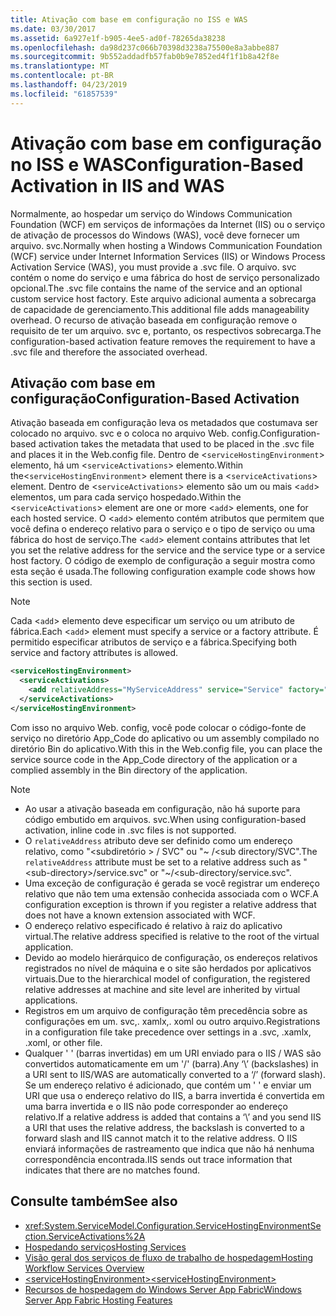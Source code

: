 ```yaml
---
title: Ativação com base em configuração no ISS e WAS
ms.date: 03/30/2017
ms.assetid: 6a927e1f-b905-4ee5-ad0f-78265da38238
ms.openlocfilehash: da98d237c066b70398d3238a75500e8a3abbe887
ms.sourcegitcommit: 9b552addadfb57fab0b9e7852ed4f1f1b8a42f8e
ms.translationtype: MT
ms.contentlocale: pt-BR
ms.lasthandoff: 04/23/2019
ms.locfileid: "61857539"
---
```

# <a name="configuration-based-activation-in-iis-and-was"></a><span data-ttu-id="ca77d-102">Ativação com base em configuração no ISS e WAS</span><span class="sxs-lookup"><span data-stu-id="ca77d-102">Configuration-Based Activation in IIS and WAS</span></span>

<span data-ttu-id="ca77d-103">Normalmente, ao hospedar um serviço do Windows Communication Foundation (WCF) em serviços de informações da Internet (IIS) ou o serviço de ativação de processos do Windows (WAS), você deve fornecer um arquivo. svc.</span><span class="sxs-lookup"><span data-stu-id="ca77d-103">Normally when hosting a Windows Communication Foundation (WCF) service under Internet Information Services (IIS) or Windows Process Activation Service (WAS), you must provide a .svc file.</span></span> <span data-ttu-id="ca77d-104">O arquivo. svc contém o nome do serviço e uma fábrica do host de serviço personalizado opcional.</span><span class="sxs-lookup"><span data-stu-id="ca77d-104">The .svc file contains the name of the service and an optional custom service host factory.</span></span> <span data-ttu-id="ca77d-105">Este arquivo adicional aumenta a sobrecarga de capacidade de gerenciamento.</span><span class="sxs-lookup"><span data-stu-id="ca77d-105">This additional file adds manageability overhead.</span></span> <span data-ttu-id="ca77d-106">O recurso de ativação baseada em configuração remove o requisito de ter um arquivo. svc e, portanto, os respectivos sobrecarga.</span><span class="sxs-lookup"><span data-stu-id="ca77d-106">The configuration-based activation feature removes the requirement to have a .svc file and therefore the associated overhead.</span></span>

## <a name="configuration-based-activation"></a><span data-ttu-id="ca77d-107">Ativação com base em configuração</span><span class="sxs-lookup"><span data-stu-id="ca77d-107">Configuration-Based Activation</span></span>

<span data-ttu-id="ca77d-108">Ativação baseada em configuração leva os metadados que costumava ser colocado no arquivo. svc e o coloca no arquivo Web. config.</span><span class="sxs-lookup"><span data-stu-id="ca77d-108">Configuration-based activation takes the metadata that used to be placed in the .svc file and places it in the Web.config file.</span></span> <span data-ttu-id="ca77d-109">Dentro de <`serviceHostingEnvironment`> elemento, há um <`serviceActivations`> elemento.</span><span class="sxs-lookup"><span data-stu-id="ca77d-109">Within the<`serviceHostingEnvironment`> element there is a <`serviceActivations`> element.</span></span> <span data-ttu-id="ca77d-110">Dentro de <`serviceActivations`> elemento são um ou mais <`add`> elementos, um para cada serviço hospedado.</span><span class="sxs-lookup"><span data-stu-id="ca77d-110">Within the <`serviceActivations`> element are one or more <`add`> elements, one for each hosted service.</span></span> <span data-ttu-id="ca77d-111">O <`add`> elemento contém atributos que permitem que você defina o endereço relativo para o serviço e o tipo de serviço ou uma fábrica do host de serviço.</span><span class="sxs-lookup"><span data-stu-id="ca77d-111">The <`add`> element contains attributes that let you set the relative address for the service and the service type or a service host factory.</span></span> <span data-ttu-id="ca77d-112">O código de exemplo de configuração a seguir mostra como esta seção é usada.</span><span class="sxs-lookup"><span data-stu-id="ca77d-112">The following configuration example code shows how this section is used.</span></span>

> [!NOTE]
>  <span data-ttu-id="ca77d-113">Cada <`add`> elemento deve especificar um serviço ou um atributo de fábrica.</span><span class="sxs-lookup"><span data-stu-id="ca77d-113">Each <`add`> element must specify a service or a factory attribute.</span></span> <span data-ttu-id="ca77d-114">É permitido especificar atributos de serviço e a fábrica.</span><span class="sxs-lookup"><span data-stu-id="ca77d-114">Specifying both service and factory attributes is allowed.</span></span>

```xml
<serviceHostingEnvironment>
  <serviceActivations>
    <add relativeAddress="MyServiceAddress" service="Service" factory="MyServiceHostFactory"/>
  </serviceActivations>
</serviceHostingEnvironment>
```

 <span data-ttu-id="ca77d-115">Com isso no arquivo Web. config, você pode colocar o código-fonte de serviço no diretório App_Code do aplicativo ou um assembly compilado no diretório Bin do aplicativo.</span><span class="sxs-lookup"><span data-stu-id="ca77d-115">With this in the Web.config file, you can place the service source code in the App_Code directory of the application or a complied assembly in the Bin directory of the application.</span></span>

> [!NOTE]
> - <span data-ttu-id="ca77d-116">Ao usar a ativação baseada em configuração, não há suporte para código embutido em arquivos. svc.</span><span class="sxs-lookup"><span data-stu-id="ca77d-116">When using configuration-based activation, inline code in .svc files is not supported.</span></span>
> - <span data-ttu-id="ca77d-117">O `relativeAddress` atributo deve ser definido como um endereço relativo, como "\<subdiretório > / SVC" ou "~ /\<sub directory/SVC".</span><span class="sxs-lookup"><span data-stu-id="ca77d-117">The `relativeAddress` attribute must be set to a relative address such as "\<sub-directory>/service.svc" or "~/\<sub-directory/service.svc".</span></span>
> - <span data-ttu-id="ca77d-118">Uma exceção de configuração é gerada se você registrar um endereço relativo que não tem uma extensão conhecida associada com o WCF.</span><span class="sxs-lookup"><span data-stu-id="ca77d-118">A configuration exception is thrown if you register a relative address that does not have a known extension associated with WCF.</span></span>
> - <span data-ttu-id="ca77d-119">O endereço relativo especificado é relativo à raiz do aplicativo virtual.</span><span class="sxs-lookup"><span data-stu-id="ca77d-119">The relative address specified is relative to the root of the virtual application.</span></span>
> - <span data-ttu-id="ca77d-120">Devido ao modelo hierárquico de configuração, os endereços relativos registrados no nível de máquina e o site são herdados por aplicativos virtuais.</span><span class="sxs-lookup"><span data-stu-id="ca77d-120">Due to the hierarchical model of configuration, the registered relative addresses at machine and site level are inherited by virtual applications.</span></span>
> - <span data-ttu-id="ca77d-121">Registros em um arquivo de configuração têm precedência sobre as configurações em um. svc,. xamlx,. xoml ou outro arquivo.</span><span class="sxs-lookup"><span data-stu-id="ca77d-121">Registrations in a configuration file take precedence over settings in a .svc, .xamlx, .xoml, or other file.</span></span>
> - <span data-ttu-id="ca77d-122">Qualquer ' \' (barras invertidas) em um URI enviado para o IIS / WAS são convertidos automaticamente em um '/' (barra).</span><span class="sxs-lookup"><span data-stu-id="ca77d-122">Any ‘\’ (backslashes) in a URI sent to IIS/WAS are automatically converted to a ‘/’ (forward slash).</span></span> <span data-ttu-id="ca77d-123">Se um endereço relativo é adicionado, que contém um ' \' e enviar um URI que usa o endereço relativo do IIS, a barra invertida é convertida em uma barra invertida e o IIS não pode corresponder ao endereço relativo.</span><span class="sxs-lookup"><span data-stu-id="ca77d-123">If a relative address is added that contains a ‘\’ and you send IIS a URI that uses the relative address, the backslash is converted to a forward slash and IIS cannot match it to the relative address.</span></span> <span data-ttu-id="ca77d-124">O IIS enviará informações de rastreamento que indica que não há nenhuma correspondência encontrada.</span><span class="sxs-lookup"><span data-stu-id="ca77d-124">IIS sends out trace information that indicates that there are no matches found.</span></span>

## <a name="see-also"></a><span data-ttu-id="ca77d-125">Consulte também</span><span class="sxs-lookup"><span data-stu-id="ca77d-125">See also</span></span>

- <xref:System.ServiceModel.Configuration.ServiceHostingEnvironmentSection.ServiceActivations%2A>
- [<span data-ttu-id="ca77d-126">Hospedando serviços</span><span class="sxs-lookup"><span data-stu-id="ca77d-126">Hosting Services</span></span>](../../../../docs/framework/wcf/hosting-services.md)
- [<span data-ttu-id="ca77d-127">Visão geral dos serviços de fluxo de trabalho de hospedagem</span><span class="sxs-lookup"><span data-stu-id="ca77d-127">Hosting Workflow Services Overview</span></span>](../../../../docs/framework/wcf/feature-details/hosting-workflow-services-overview.md)
- [<span data-ttu-id="ca77d-128">\<serviceHostingEnvironment></span><span class="sxs-lookup"><span data-stu-id="ca77d-128">\<serviceHostingEnvironment></span></span>](../../../../docs/framework/configure-apps/file-schema/wcf/servicehostingenvironment.md)
- [<span data-ttu-id="ca77d-129">Recursos de hospedagem do Windows Server App Fabric</span><span class="sxs-lookup"><span data-stu-id="ca77d-129">Windows Server App Fabric Hosting Features</span></span>](https://go.microsoft.com/fwlink/?LinkId=201276)
